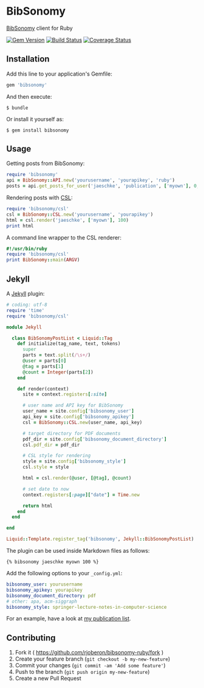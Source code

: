# BibSonomy

[BibSonomy](http://www.bibsonomy.org/) client for Ruby

[![Gem Version](https://badge.fury.io/rb/bibsonomy.svg)](http://badge.fury.io/rb/bibsonomy)
[![Build Status](https://travis-ci.org/rjoberon/bibsonomy-ruby.svg?branch=master)](https://travis-ci.org/rjoberon/bibsonomy-ruby)
[![Coverage Status](https://coveralls.io/repos/rjoberon/bibsonomy-ruby/badge.svg)](https://coveralls.io/r/rjoberon/bibsonomy-ruby)

## Installation

Add this line to your application's Gemfile:

```ruby
gem 'bibsonomy'
```

And then execute:

    $ bundle

Or install it yourself as:

    $ gem install bibsonomy

## Usage

Getting posts from BibSonomy:

```ruby
require 'bibsonomy'
api = BibSonomy::API.new('yourusername', 'yourapikey', 'ruby')
posts = api.get_posts_for_user('jaeschke', 'publication', ['myown'], 0, 20)
```

Rendering posts with [CSL](http://citationstyles.org/):

```ruby
require 'bibsonomy/csl'
csl = BibSonomy::CSL.new('yourusername', 'yourapikey')
html = csl.render('jaeschke', ['myown'], 100)
print html
```

A command line wrapper to the CSL renderer:

```ruby
#!/usr/bin/ruby
require 'bibsonomy/csl'
print BibSonomy::main(ARGV)
```

## Jekyll

A [Jekyll](http://jekyllrb.com/) plugin:

```ruby
# coding: utf-8
require 'time'
require 'bibsonomy/csl'

module Jekyll

  class BibSonomyPostList < Liquid::Tag
    def initialize(tag_name, text, tokens)
      super
      parts = text.split(/\s+/)
      @user = parts[0]
      @tag = parts[1]
      @count = Integer(parts[2])
    end

    def render(context)
      site = context.registers[:site]

      # user name and API key for BibSonomy
      user_name = site.config['bibsonomy_user']
      api_key = site.config['bibsonomy_apikey']
      csl = BibSonomy::CSL.new(user_name, api_key)

      # target directory for PDF documents
      pdf_dir = site.config['bibsonomy_document_directory']
      csl.pdf_dir = pdf_dir

      # CSL style for rendering
      style = site.config['bibsonomy_style']
      csl.style = style

      html = csl.render(@user, [@tag], @count)

      # set date to now
      context.registers[:page]["date"] = Time.new

      return html
    end
  end

end

Liquid::Template.register_tag('bibsonomy', Jekyll::BibSonomyPostList)
```

The plugin can be used inside Markdown files as follows:

```Liquid
{% bibsonomy jaeschke myown 100 %}
```

Add the following options to your `_config.yml`:

```YAML
bibsonomy_user: yourusername
bibsonomy_apikey: yourapikey
bibsonomy_document_directory: pdf
# other: apa, acm-siggraph
bibsonomy_style: springer-lecture-notes-in-computer-science
```

For an example, have a look at [my publication list](http://www.kbs.uni-hannover.de/~jaeschke/publications.html).


## Contributing

1. Fork it ( https://github.com/rjoberon/bibsonomy-ruby/fork )
2. Create your feature branch (`git checkout -b my-new-feature`)
3. Commit your changes (`git commit -am 'Add some feature'`)
4. Push to the branch (`git push origin my-new-feature`)
5. Create a new Pull Request
